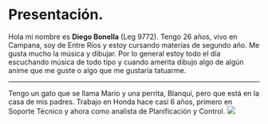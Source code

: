  # Presentación.
Hola mi nombre es __Diego Bonella__ (Leg 9772).
Tengo 26 años, vivo en Campana, soy de Entre Ríos y estoy cursando materias de segundo año.
Me gusta mucho la música y dibujar. Por lo general estoy todo el día escuchando música de todo tipo y cuando amerita dibujo algo de algún anime que me guste o algo que me gustaría tatuarme.
***
Tengo un gato que se llama Mario y una perrita, Blanqui, pero que está en la casa de mis padres.
Trabajo en Honda hace casi 6 años, primero en Soporte Técnico y ahora como analista de Planificación y Control.
![](C:\Users\DIEGO\Pictures\foto1.jpg)

